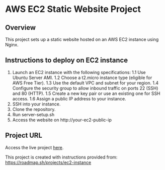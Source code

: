 # AWS EC2 Static Website Project

## Overview
This project sets up a static website hosted on an AWS EC2 instance using Nginx.

## Instructions to deploy on EC2 instance

1. Launch an EC2 instance with the following specifications:
   1.1 Use Ubuntu Server AMI.
   1.2 Choose a t2.micro instance type (eligible for AWS Free Tier).
   1.3 Use the default VPC and subnet for your region.
   1.4 Configure the security group to allow inbound traffic on ports 22 (SSH) and 80 (HTTP).
   1.5 Create a new key pair or use an existing one for SSH access.
   1.6 Assign a public IP address to your instance.
2. SSH into your instance.
3. Clone the repository.
4. Run server-setup.sh
5. Access the website on http://your-ec2-public-ip

## Project URL
Access the live project [here](http://3.82.222.18).

This project is created with instructions provided from: https://roadmap.sh/projects/ec2-instance
